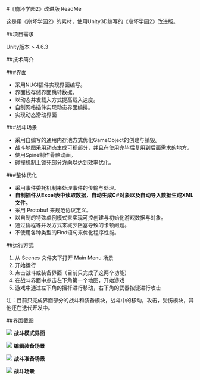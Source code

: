 #《崩坏学园2》改进版  ReadMe


这是用《崩坏学园2》的素材，使用Unity3D编写的《崩坏学园2》改进版。

##项目需求

Unity版本 > 4.6.3

##技术简介

###界面

- 采用NUGI插件实现界面编写。
- 界面栈存储界面跳转数据。
- 以动态并发载入方式提高载入速度。
- 自制网格插件实现动态界面编排。
- 实现动态滑动界面

###战斗场景

- 采用自编写的通用内存池方式优化GameObject的创建与销毁。
- 战斗地图采用动态生成可视部分，并且在使用完毕后复用到后面需求的地方。
- 使用Spine制作骨骼动画。
- 碰撞机制上锁死部分方向以达到效率优化。

###整体优化

- 采用事件委托机制来处理事件的传输与处理。
- **自制插件从Excel表中读取数据，自动生成C#对象以及自动导入数据生成XML文件。**
- 采用 Protobuf 来规范协议定义。
- 以自制的特殊单例模式来实现可控创建与初始化游戏数据与对象。
- 通过协程等并发方式来减少阻塞导致的卡顿问题。
- 不使用各种类型的Find语句来优化程序性能。

##运行方式

1. 从 Scenes 文件夹下打开 Main Menu 场景
2. 开始运行
3. 点击战斗或装备界面（目前只完成了这两个功能）
4. 在战斗界面中点击左下角第一个地图，开始游戏
5. 游戏中通过左下角的摇杆进行移动，右下角的武器按键进行攻击

注：目前只完成界面部分的战斗和装备模块，战斗中的移动，攻击，受伤模块，其他还在迭代开发中。

##界面截图

![](http://7xiwp6.com1.z0.glb.clouddn.com/场景1.png)
**战斗模式界面**

![](http://7xiwp6.com1.z0.glb.clouddn.com/编辑装备场景.png)
**编辑装备场景**

![](http://7xiwp6.com1.z0.glb.clouddn.com/场景2.png)
**战斗准备场景**

![](http://7xiwp6.com1.z0.glb.clouddn.com/场景3.png)
**战斗场景**

